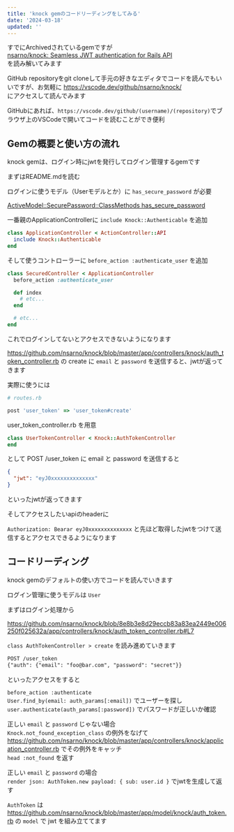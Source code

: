 ```yaml
---
title: 'knock gemのコードリーディングをしてみる'
date: '2024-03-18'
updated: ''
---
```


すでにArchivedされているgemですが  
[nsarno/knock: Seamless JWT authentication for Rails API](https://github.com/nsarno/knock)  
を読み解いてみます

GitHub repositoryをgit cloneして手元の好きなエディタでコードを読んでもいいですが、お気軽に
<https://vscode.dev/github/nsarno/knock/>  
にアクセスして読んでみます

GitHubにあれば、`https://vscode.dev/github/(username)/(repository)`でブラウザ上のVSCodeで開いてコードを読むことができ便利

## Gemの概要と使い方の流れ

knock gemは、ログイン時にjwtを発行してログイン管理するgemです

まずはREADME.mdを読む

ログインに使うモデル（Userモデルとか）に `has_secure_password` が必要

[ActiveModel::SecurePassword::ClassMethods has_secure_password](https://api.rubyonrails.org/v7.1.3.2/classes/ActiveModel/SecurePassword/ClassMethods.html#method-i-has_secure_password)

一番親のApplicationControllerに `include Knock::Authenticable` を追加

```ruby
class ApplicationController < ActionController::API
  include Knock::Authenticable
end
```

そして使うコントローラーに `before_action :authenticate_user` を追加

```ruby
class SecuredController < ApplicationController
  before_action :authenticate_user

  def index
    # etc...
  end

  # etc...
end
```

これでログインしてないとアクセスできないようになります

<https://github.com/nsarno/knock/blob/master/app/controllers/knock/auth_token_controller.rb> の create に `email` と `password` を送信すると、jwtが返ってきます

実際に使うには

```ruby
# routes.rb

post 'user_token' => 'user_token#create'
```

user_token_controller.rb を用意

```ruby
class UserTokenController < Knock::AuthTokenController
end
```

として POST /user_token に email と password を送信すると

```json
{
  "jwt": "eyJ0xxxxxxxxxxxxxx"
}
```

といったjwtが返ってきます

そしてアクセスしたいapiのheaderに

`Authorization: Bearar eyJ0xxxxxxxxxxxxxx` と先ほど取得したjwtをつけて送信するとアクセスできるようになります

## コードリーディング

knock gemのデフォルトの使い方でコードを読んでいきます

ログイン管理に使うモデルは `User`  

まずはログイン処理から

<https://github.com/nsarno/knock/blob/8e8b3e8d29eccb83a83ea2449e006250f025632a/app/controllers/knock/auth_token_controller.rb#L7>

`class AuthTokenController > create` を読み進めていきます

```txt
POST /user_token
{"auth": {"email": "foo@bar.com", "password": "secret"}}
```

といったアクセスをすると

`before_action :authenticate`  
`User.find_by(email: auth_params[:email])` でユーザーを探し  
`user.authenticate(auth_params[:password])` でパスワードが正しいか確認  

正しい `email` と `password` じゃない場合  
`Knock.not_found_exception_class` の例外をなげて  
<https://github.com/nsarno/knock/blob/master/app/controllers/knock/application_controller.rb> でその例外をキャッチ  
`head :not_found` を返す  

正しい `email` と `password` の場合  
`render json: AuthToken.new payload: { sub: user.id }` でjwtを生成して返す

`AuthToken` は
<https://github.com/nsarno/knock/blob/master/app/model/knock/auth_token.rb> の `model` で jwt を組み立ててます
